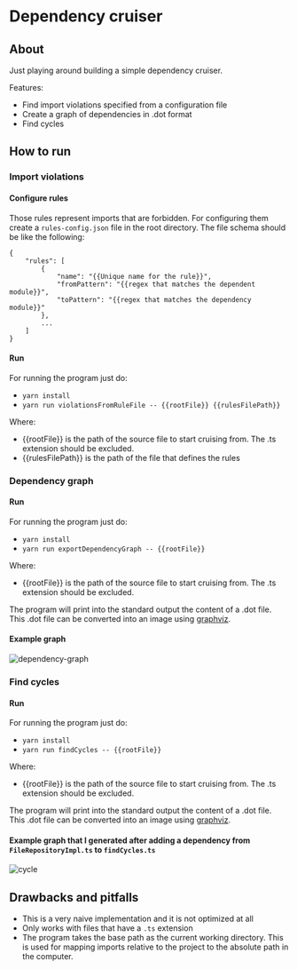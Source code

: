 # Dependency cruiser
## About
Just playing around building a simple dependency cruiser.

Features:
- Find import violations specified from a configuration file
- Create a graph of dependencies in .dot format
- Find cycles

## How to run
### Import violations
#### Configure rules
Those rules represent imports that are forbidden. For configuring them create a `rules-config.json` file in the root directory.
The file schema should be like the following:
````
{
    "rules": [
        {
            "name": "{{Unique name for the rule}}",
            "fromPattern": "{{regex that matches the dependent module}}",
            "toPattern": "{{regex that matches the dependency module}}"
        },
        ...
    ]
}
````
#### Run
For running the program just do:
- `yarn install`
- `yarn run violationsFromRuleFile -- {{rootFile}} {{rulesFilePath}}`

Where:
- {{rootFile}} is the path of the source file to start cruising from. The .ts extension should be excluded.
- {{rulesFilePath}} is the path of the file that defines the rules

### Dependency graph
#### Run
For running the program just do:
- `yarn install`
- `yarn run exportDependencyGraph -- {{rootFile}}`

Where:
- {{rootFile}} is the path of the source file to start cruising from. The .ts extension should be excluded.

The program will print into the standard output the content of a .dot file. This .dot file can be converted into an image using [graphviz](https://www.graphviz.org/doc/info/command.html).

#### Example graph
![dependency-graph](https://user-images.githubusercontent.com/12635493/227739484-a51b3115-5560-4faa-b4d0-7fb906f7b7bd.png)

### Find cycles
#### Run
For running the program just do:
- `yarn install`
- `yarn run findCycles -- {{rootFile}}`

Where:
- {{rootFile}} is the path of the source file to start cruising from. The .ts extension should be excluded.

The program will print into the standard output the content of a .dot file. This .dot file can be converted into an image using [graphviz](https://www.graphviz.org/doc/info/command.html).

#### Example graph that I generated after adding a dependency from `FileRepositoryImpl.ts` to `findCycles.ts`
![cycle](https://user-images.githubusercontent.com/12635493/230657653-c0c121f1-3d3b-474f-8cf8-d1608da11ae4.png)

## Drawbacks and pitfalls
- This is a very naive implementation and it is not optimized at all
- Only works with files that have a `.ts` extension
- The program takes the base path as the current working directory. This is used for mapping imports relative to the project to the absolute path in the computer.
